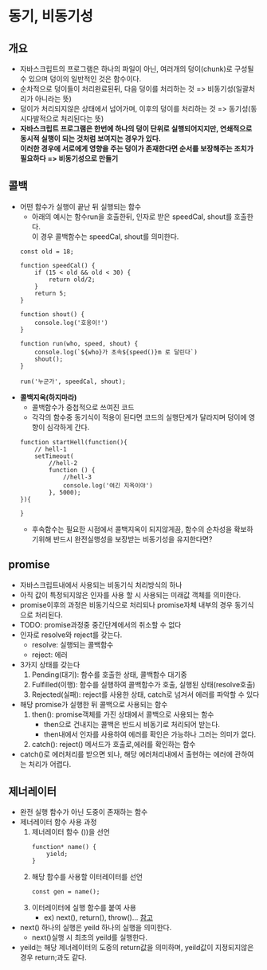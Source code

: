 # 동기, 비동기성


## 개요
- 자바스크립트의 프로그램은 하나의 파일이 아닌, 여러개의 덩이(chunk)로 구성될 수 있으며 덩이의 일반적인 것은 함수이다.
- 순차적으로 덩이들이 처리완료된뒤, 다음 덩이를 처리하는 것 => 비동기성(일괄처리가 아니라는 뜻)
- 덩이가 처리되지않은 상태에서 넘어가며, 이후의 덩이를 처리하는 것 => 동기성(동시다발적으로 처리된다는 뜻)
- **자바스크립트 프로그램은 한번에 하나의 덩이 단위로 실행되어지지만, 연쇄적으로 동시적 실행이 되는 것처럼 보여지는 경우가 있다.<br>이러한 경우에 서로에게 영향을 주는 덩이가 존재한다면 순서를 보장해주는 조치가 필요하다 => 비동기성으로 만들기**

## 콜백
- 어떤 함수가 실행이 끝난 뒤 실행되는 함수
    - 아래의 예시는 함수run을 호출한뒤, 인자로 받은 speedCal, shout를 호출한다.<br> 이 경우 콜백함수는 speedCal, shout를 의미한다.
    ```
    const old = 18;

    function speedCal() {
        if (15 < old && old < 30) {
            return old/2;
        }
        return 5;
    }

    function shout() {
        console.log('호옹이!')
    }

    function run(who, speed, shout) {
        console.log(`${who}가 초속${speed()}m 로 달린다`)
        shout();
    }

    run('누군가', speedCal, shout);
    ```
- **콜백지옥(하지마라)**
    - 콜백함수가 중첩적으로 쓰여진 코드
    - 각각의 함수중 동기식이 적용이 된다면 코드의 실행단계가 달라지며 덩이에 영향이 심각하게 간다.
    ```
    function startHell(function(){
        // hell-1
        setTimeout(
            //hell-2
            function () {
                //hell-3
                console.log('여긴 지옥이야')
            }, 5000);
    }){

    }
    ```
    - 후속함수는 필요한 시점에서 콜백지옥이 되지않게끔, 함수의 순차성을 확보하기위해 반드시 완전실행성을 보장받는 비동기성을 유지한다면?

## promise
- 자바스크립트내에서 사용되는 비동기식 처리방식의 하나
- 아직 값이 특정되지않은 인자를 사용 할 시 사용되는 미래값 객체를 의미한다.
- promise이후의 과정은 비동기식으로 처리되나 promise자체 내부의 경우 동기식으로 처리된다.
- TODO: promise과정중 중간단계에서의 취소할 수 없다
- 인자로 resolve와 reject를 갖는다.
    - resolve: 실행되는 콜백함수
    - reject: 에러
- 3가지 상태를 갖는다
    1. Pending(대기): 함수를 호출한 상태, 콜백함수 대기중
    2. Fulfilled(이행): 함수를 실행하여 콜백함수가 호출, 실행된 상태(resolve호출)
    3. Rejected(실패): reject를 사용한 상태, catch로 넘겨서 에러를 파악할 수 있다
- 해당 promise가 실행한 뒤 콜백으로 사용되는 함수
    1. then(): promise객체를 가진 상태에서 콜백으로 사용되는 함수
        - then으로 건내지는 콜백은 반드시 비동기로 처리되어 받는다.
        - then내에서 인자를 사용하여 에러를 확인은 가능하나 그러는 의미가 없다.
    2. catch(): reject() 메서드가 호출로,에러를 확인하는 함수
- catch()로 에러처리를 받으면 되나, 해당 에러처리내에서 출현하는 에러에 관하여는 처리가 어렵다.


## 제너레이터
- 완전 실행 함수가 아닌 도중이 존재하는 함수
- 제너레이터 함수 사용 과정
    1. 제너레이터 함수 ())을 선언
        ```
        function* name() {
            yield;
        }
        ```
    2. 해당 함수를 사용할 이터레이터를 선언
        ```
        const gen = name();
        ```
    3. 이터레이터에 실행 함수를 붙여 사용
        - ex) next(), return(), throw()...
    [참고](https://developer.mozilla.org/ko/docs/Web/JavaScript/Reference/Global_Objects/Generator/next)
- next() 하나의 실행은 yeild 하나의 실행을 의미한다.
    - next()실행 시 최초의 yeild를 실행한다.
- yeild는 해당 제너레이터의 도중의 return값을 의미하며, yeild값이 지정되지않은 경우 return;과도 같다.
